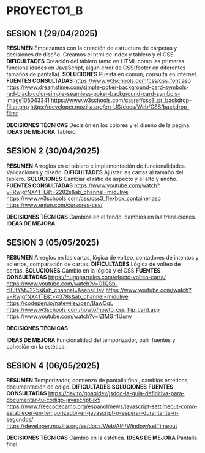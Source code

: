 # PROYECTO1_B

## SESION 1 (29/04/2025)

**RESUMEN**
Empezamos con la creación de estructura de carpetas y decisiones de diseño. 
Creamos el html de index y tablero y el CSS.
**DIFICULTADES**
Creación del tablero tanto en HTML como las primeras funcionalidades en JavaScript, algún error de CSS(footer en diferentes tamaños de pantalla).
**SOLUCIONES**
Puesta en común, consulta en internet.
**FUENTES CONSULTADAS**
https://www.w3schools.com/css/css_font.asp
https://www.dreamstime.com/simple-poker-background-card-symbols-red-black-color-simple-seamless-poker-background-card-symbols-image105043341
https://www.w3schools.com/cssref/css3_pr_backdrop-filter.php
https://developer.mozilla.org/en-US/docs/Web/CSS/backdrop-filter

**DECISIONES TÉCNICAS**
Decisión en los colores y el diseño de la página.
**IDEAS DE MEJORA**
Tablero.

## SESION 2 (30/04/2025)

**RESUMEN**
Arreglos en el tablero e implementación de funcionalidades.
Validaciones y diseño.
**DIFICULTADES**
Ajustar las cartas al tamaño del tablero.
**SOLUCIONES**
Cambiar el ratio de aspecto y el alto y ancho. 
**FUENTES CONSULTADAS**
https://www.youtube.com/watch?v=RwjgfNX41TE&t=2282s&ab_channel=midulive
https://www.w3schools.com/css/css3_flexbox_container.asp
https://www.eniun.com/cursores-css/

**DECISIONES TÉCNICAS**
Cambios en el fondo, cambios en las transiciones.
**IDEAS DE MEJORA**


## SESION 3 (05/05/2025)
**RESUMEN**
Arreglos en las cartas, lógica de volteo, contadores de intentos y aciertos, comparación de cartas.
**DIFICULTADES**
Lógica de volteo de cartas.
**SOLUCIONES**
Cambio en la lógica y el CSS
**FUENTES CONSULTADAS**
https://hugoparrales.com/efecto-volteo-carta/
https://www.youtube.com/watch?v=O1QSb-dTJtY&t=225s&ab_channel=AsensiDev
https://www.youtube.com/watch?v=RwjgfNX41TE&t=4378s&ab_channel=midulive
https://codepen.io/natewiley/pen/BawOqL
https://www.w3schools.com/howto/howto_css_flip_card.asp
https://www.youtube.com/watch?v=IZIMGn1Usrw

**DECISIONES TÉCNICAS**

**IDEAS DE MEJORA**
Funcionalidad del temporizador, pulir fuentes y cohesión en la estética.



## SESION 4 (06/05/2025)
**RESUMEN**
Temporizador, comienzo de pantalla final, cambios estéticos, documentación de cdigo.
**DIFICULTADES**
**SOLUCIONES**
**FUENTES CONSULTADAS**
https://dev.to/goaqidev/jsdoc-la-guia-definitiva-para-documentar-tu-codigo-javascript-ik5
https://www.freecodecamp.org/espanol/news/javascript-settimeout-como-establecer-un-temporizador-en-javascript-o-esperar-durantante-n-segundos/
https://developer.mozilla.org/es/docs/Web/API/Window/setTimeout

**DECISIONES TÉCNICAS**
Cambio en la estética.
**IDEAS DE MEJORA**
Pantalla final.
